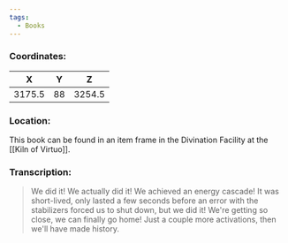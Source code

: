 ```yaml
---
tags:
  - Books
---
```


### Coordinates:
| **X** | **Y**| **Z** |
|:-----:|:----:|:-----:|
|3175.5  |88   |3254.5  |

### Location:
This book can be found in an item frame in the Divination Facility at the [[Kiln of Virtuo]]. 

### Transcription:
> We did it! We actually did it! We achieved an energy cascade! It was short-lived, only lasted a few seconds before an error with the stabilizers forced us to shut down, but we did it! We're getting so close, we can finally go home! Just a couple more activations, then we'll have made history.
